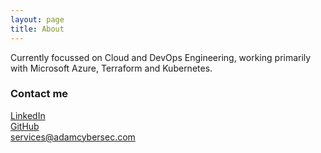 ```yaml
---
layout: page
title: About
---
```


Currently focussed on Cloud and DevOps Engineering, working primarily with Microsoft Azure, Terraform and Kubernetes.

### Contact me
[LinkedIn](https://www.linkedin.com/in/adamcybersec/)<br>
[GitHub](https://github.com/adamcybersec/)<br>
[services@adamcybersec.com](mailto:services@adamcybersec.com)